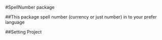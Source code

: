 #SpellNumber package

##This package spell number (currency or just number) in to your prefer language

##Setting Project
